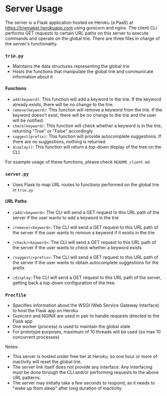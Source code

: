 # Server Usage

The server is a Flask application hosted on Heroku (a PaaS) at https://triemaker.herokuapp.com using gunicorn and nginx. The client CLI performs GET requests to certain URL paths on this server to execute commands and operate on the global trie. There are three files in charge of the server's functionality. 

### `trie.py`
- Maintains the data structures representing the global trie
- Hosts the functions that manipulate the global trie and communicate information about it

#### Functions
- `add(keyword)`: This function will add a keyword to the trie. If the keyword already exists, there will be no change to the trie.
- `remove(keyword)`: This function will remove a keyword from the trie. If the keyword doesn't exist, there will be no change to the trie and the user will be notified.
- `check(keyword)`: This function will check whether a keyword is in the trie, returning "True" or "False" accordingly
- `suggest(prefix)`: This function will provide autocomplete suggestions. If there are no suggestions, nothing is returned
- `display()`: This function will return a top-down display of the tree on the CLI.  

For example usage of these functions, please check `README_client.md`.

### `server.py`
- Uses Flask to map URL routes to functions performed on the global trie in `trie.py`

#### URL Paths
- `/add/<keyword>`: The CLI will send a GET request to this URL path of the server if the user wants to add a keyword in the trie

- `/remove/<keyword>`: The CLI will send a GET request to this URL path of the server if the user wants to remove a keyword if it exists in the trie

- `/check/<keyword>`: The CLI will send a GET request to this URL path of the server if the user wants to check whether a keyword exists

- `/suggest/<prefix>`: The CLI will send a GET request to this URL path of the server if the user wants to obtain autocomplete suggestions for the prefix

- `/display`: The CLI will send a GET request to this URL path of the server, getting back a top-down configuration of the tree.

### `Procfile`
- Specifies information about the WSGI (Web Service Gateway Interface) to host the Flask app on Heroku
- Gunicorn and NGINX are used in pair to handle requests directed to the Flask app
- One worker (process) is used to maintain the global state
- For prototype purposes, maximum of 10 threads will be used (so max 10 concurrent processes)

Notes: 
- This server is hosted under free tier at Heroku, so one hour or more of inactivity will reset the global trie.
- The server link itself does not provide any interface. Any interfacing must be done through the CLI and/or performing requests to the above URL patterns.
- The server may initially take a few seconds to respond, as it needs to "wake up from sleep" after long duration of inactivity.
